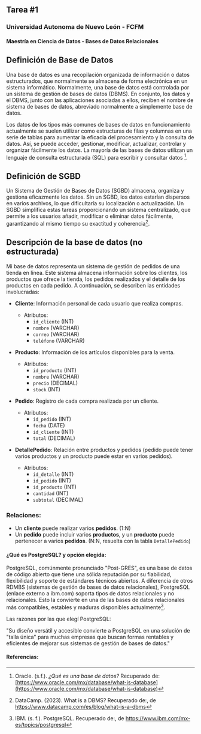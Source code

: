 ## Tarea #1
### Universidad Autonoma de Nuevo León - FCFM
#### Maestría en Ciencia de Datos - Bases de Datos Relacionales

## Definición de Base de Datos

Una base de datos es una recopilación organizada de información o datos estructurados, que normalmente se almacena de forma electrónica en un sistema informático. Normalmente, una base de datos está controlada por un sistema de gestión de bases de datos (DBMS). En conjunto, los datos y el DBMS, junto con las aplicaciones asociadas a ellos, reciben el nombre de sistema de bases de datos, abreviado normalmente a simplemente base de datos.

Los datos de los tipos más comunes de bases de datos en funcionamiento actualmente se suelen utilizar como estructuras de filas y columnas en una serie de tablas para aumentar la eficacia del procesamiento y la consulta de datos. Así, se puede acceder, gestionar, modificar, actualizar, controlar y organizar fácilmente los datos. La mayoría de las bases de datos utilizan un lenguaje de consulta estructurada (SQL) para escribir y consultar datos [^1].

## Definición de SGBD

Un Sistema de Gestión de Bases de Datos (SGBD) almacena, organiza y gestiona eficazmente los datos. Sin un SGBD, los datos estarían dispersos en varios archivos, lo que dificultaría su localización o actualización. Un SGBD simplifica estas tareas proporcionando un sistema centralizado, que permite a los usuarios añadir, modificar o eliminar datos fácilmente, garantizando al mismo tiempo su exactitud y coherencia[^2].


## Descripción de la base de datos (no estructurada)

Mi base de datos representa un sistema de gestión de pedidos de una tienda en línea. Este sistema almacena información sobre los clientes, los productos que ofrece la tienda, los pedidos realizados y el detalle de los productos en cada pedido. A continuación, se describen las entidades involucradas:

- **Cliente**: Información personal de cada usuario que realiza compras.
  - Atributos:
    - `id_cliente` (INT)
    - `nombre` (VARCHAR)
    - `correo` (VARCHAR)
    - `teléfono` (VARCHAR)

- **Producto**: Información de los artículos disponibles para la venta.
  - Atributos:
    - `id_producto` (INT)
    - `nombre` (VARCHAR)
    - `precio` (DECIMAL)
    - `stock` (INT)

- **Pedido**: Registro de cada compra realizada por un cliente.
  - Atributos:
    - `id_pedido` (INT)
    - `fecha` (DATE)
    - `id_cliente` (INT)
    - `total` (DECIMAL)

- **DetallePedido**: Relación entre productos y pedidos (pedido puede tener varios productos y un producto puede estar en varios pedidos).
  - Atributos:
    - `id_detalle` (INT)
    - `id_pedido` (INT)
    - `id_producto` (INT)
    - `cantidad` (INT)
    - `subtotal` (DECIMAL)

### Relaciones:
- Un **cliente** puede realizar varios **pedidos**. (1:N)
- Un **pedido** puede incluir varios **productos**, y un **producto** puede pertenecer a varios **pedidos**. (N:N, resuelta con la tabla `DetallePedido`)

#### ¿Qué es PostgreSQL? y opción elegida:

PostgreSQL, comúnmente pronunciado "Post-GRES", es una base de datos de código abierto que tiene una sólida reputación por su fiabilidad, flexibilidad y soporte de estándares técnicos abiertos. A diferencia de otros RDMBS (sistemas de gestión de bases de datos relacionales), PostgreSQL (enlace externo a ibm.com) soporta tipos de datos relacionales y no relacionales. Esto la convierte en una de las bases de datos relacionales más compatibles, estables y maduras disponibles actualmente[^3].

Las razones por las que elegí PostgreSQL:

"Su diseño versátil y accesible convierte a PostgreSQL en una solución de "talla única" para muchas empresas que buscan formas rentables y eficientes de mejorar sus sistemas de gestión de bases de datos."

#### Referencias:

[^1]: Oracle. (s.f.). *¿Qué es una base de datos?* Recuperado de: [https://www.oracle.com/mx/database/what-is-database](https://www.oracle.com/mx/database/what-is-database)

[^2]:DataCamp. (2023). What is a DBMS? Recuperado de:, de https://www.datacamp.com/es/blog/what-is-a-dbms

[^3]:IBM. (s. f.). PostgreSQL. Recuperado de:, de https://www.ibm.com/mx-es/topics/postgresql



